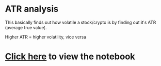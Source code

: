 # ATR analysis

This basically finds out how volatile a stock/crypto is by finding out it's ATR (average true value). 

Higher ATR = higher volatility, vice versa

# [Click here](https://github.com/babaJaan01/Intraday-ATR-DB/blob/2adfc9bdb582fe27fff4fef8821d37497d8ddaf0/Intraday%20Stock%20Price%20DB.ipynb) to view the notebook
